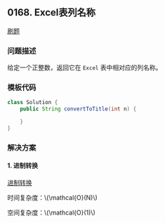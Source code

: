<script src="https://cdn.bootcss.com/mathjax/2.7.7/MathJax.js?config=TeX-AMS-MML_HTMLorMML"></script>

## 0168. Excel表列名称

[刷题](qu0168/solu/Solution.java)

### 问题描述

给定一个正整数，返回它在 `Excel` 表中相对应的列名称。

### 模板代码

``` java
class Solution {
    public String convertToTitle(int n) {

    }
}
```

### 解决方案

#### 1. 进制转换

[进制转换](qu0168/solu1/Solution.java)

时间复杂度：\\(\mathcal{O}(N)\\)

空间复杂度：\\(\mathcal{O}(1)\\)
